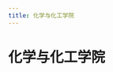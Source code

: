 ```yaml
---
title: 化学与化工学院
---
```


# 化学与化工学院

<!-- 用于限制高度 -->
<div class="catalog-display-container">
  <Catalog base="/EasyCollege/Chemistry/" />
</div>
